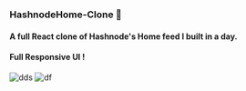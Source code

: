 ### HashnodeHome-Clone 🧡

#### A full React clone of Hashnode's Home feed I built in a day. 


#### Full Responsive UI !
![dds](https://user-images.githubusercontent.com/60464414/120117442-dfe72280-c1aa-11eb-9dba-dc8b4afc1144.PNG)
![df](https://user-images.githubusercontent.com/60464414/120117453-e4134000-c1aa-11eb-8cb4-f901d1c69a9d.PNG)



